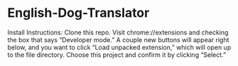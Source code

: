# English-Dog-Translator

Install Instructions: Clone this repo. Visit chrome://extensions and checking the box that says “Developer mode.” A couple new buttons will appear right below, and you want to click “Load unpacked extension,” which will open up to the file directory. Choose this project and confirm it by clicking “Select.”

